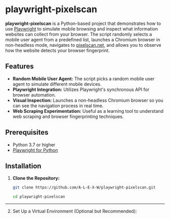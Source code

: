 # playwright-pixelscan

**playwright-pixelscan** is a Python-based project that demonstrates how to use [Playwright](https://playwright.dev/python/) to simulate mobile browsing and inspect what information websites can collect from your browser. The script randomly selects a mobile user agent from a predefined list, launches a Chromium browser in non-headless mode, navigates to [pixelscan.net](https://pixelscan.net), and allows you to observe how the website detects your browser fingerprint.

## Features

- **Random Mobile User Agent:** The script picks a random mobile user agent to simulate different mobile devices.
- **Playwright Integration:** Utilizes Playwright's synchronous API for browser automation.
- **Visual Inspection:** Launches a non-headless Chromium browser so you can see the navigation process in real time.
- **Web Scraping Experimentation:** Useful as a learning tool to understand web scraping and browser fingerprinting techniques.

## Prerequisites

- Python 3.7 or higher
- [Playwright for Python](https://playwright.dev/python/docs/intro)

## Installation

1. **Clone the Repository:**

   ```bash
   git clone https://github.com/A-L-E-X-W/playwright-pixelscan.git
   
   cd playwright-pixelscan


------------------------------------------------

2. Set Up a Virtual Environment (Optional but Recommended):

    python -m venv venv
    source venv/bin/activate  # On Windows: venv\Scripts\activate

-------------------------------------------------

3. Install Dependencies:

        pip install playwright

--------------------------------------------------

#### Usage

    Run the Script:

        Execute the script to launch the browser and visit the target website:

            python pixel_scan_view.py

----------------------------------------------------

Observe the Output:

* The script will print the selected mobile user agent.
* A Chromium browser window will open, simulating a mobile device.
* The browser navigates to pixelscan.net and waits for 10 seconds, allowing you to observe the fingerprinting results.

----------------------------------------------------

#### How It Works

* User Agent Selection:
    The script maintains a list of mobile user agents and randomly selects one to simulate a specific mobile device.

* Browser Launch and Navigation:
    Using Playwright’s synchronous API, the script launches a Chromium browser instance in non-headless mode. It creates a browser context with the selected user agent and opens a new page to navigate to the target URL.

* Observation Period:
    The page waits for 10 seconds (page.wait_for_timeout(10000)) to give the website enough time to load and display fingerprinting results before closing the browser.

#### Learning and Experimentation

This project is ideal for anyone interested in:

* Understanding how browser fingerprinting works.
* Learning how to use Playwright for browser automation and web scraping.
* Experimenting with different user agents to see how websites adapt their responses.

#### Contributing

Contributions and suggestions are welcome! Feel free to fork the repository, make improvements, and submit pull requests. If you have any questions or need help, please open an issue.

#### License

This project is licensed under the MIT License.

#### Contact

For questions, feedback, or further discussion, please open an issue on GitHub or contact the repository maintainer.